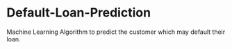 # Default-Loan-Prediction
Machine Learning Algorithm to predict the customer which may default their loan.
